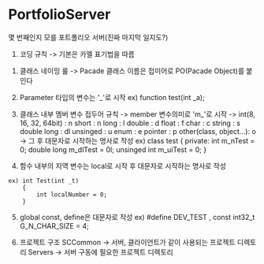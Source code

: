 # PortfolioServer
몇 번째인지 모를 포트폴리오 서버(진짜 마지막 일지도?)

1. 코딩 규칙
 -> 기본은 카멜 표기법을 따름
 
 1) 클래스 네이밍 룰
   -> Pacade 클래스 이름은 접미어로 PO(Pacade Object)를 붙인다

 2) Parameter 타입의 변수는 '_'로 시작
	ex) function test(int _a);

 3) 클래스 내부 멤버 변수 접두어 규칙
   -> member 변수의미로 'm_'로 시작
   -> int(8, 16, 32, 64bit)	 : n
      short                  : n
      long					 : l
	  double				 : d
	  float					 : f
	  char					 : c
	  string				 : s
	  double long			 : dl
	  unsinged				 : u
      enum                   : e
      pointer                : p
	  other(class, object...): o
	-> 그 후 대문자로 시작하는 명사로 작성
    ex) class test
		{
			private:
				int m_nTest = 0;
				double long m_dlTest = 0l;
				unsinged int m_uiTest = 0;
		}

  4) 함수 내부의 지역 변수는 local로 시작 후 대문자로 시작하는 명사로 작성

	ex) int Test(int _t)
		{
			int localNumber = 0;
		}

  5) global const, define은 대문자로 작성
	ex) #define DEV_TEST , const int32_t G_N_CHAR_SIZE = 4;


  6) 프로젝트 구조
    SCCommon -> 서버, 클라이언트가 같이 사용되는 프로젝트 디렉토리
    Servers -> 서버 구동에 필요한 프로젝트 디렉토리
